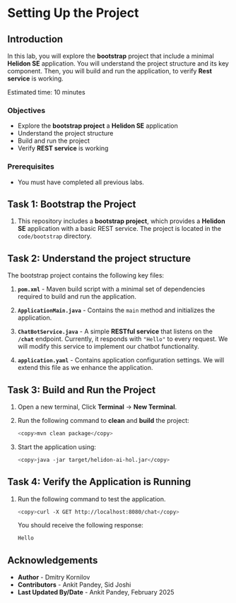 # Setting Up the Project

## Introduction

In this lab, you will explore the **bootstrap** project that include a minimal **Helidon SE** application. You will understand the project structure and its key component. Then, you will build and run the application, to verify **Rest service** is working.

Estimated time: 10 minutes

### Objectives

* Explore the **bootstrap project** a **Helidon SE** application
* Understand the project structure
* Build and run the project
* Verify **REST service** is working

### Prerequisites

* You must have completed all previous labs.

## Task 1: Bootstrap the Project

1. This repository includes a **bootstrap project**, which provides a **Helidon SE** application with a basic REST service. The project is located in the `code/bootstrap` directory.

## Task 2: Understand the project structure
The bootstrap project contains the following key files:

1. **`pom.xml`** - Maven build script with a minimal set of dependencies required to build and run the application.

2. **`ApplicationMain.java`** - Contains the `main` method and initializes the application.

3. **`ChatBotService.java`** - A simple **RESTful service** that listens on the **`/chat`** endpoint. Currently, it responds with `"Hello"` to every request. We will modify this service to implement our chatbot functionality.

4. **`application.yaml`** - Contains application configuration settings. We will extend this file as we enhance the application.

## Task 3: Build and Run the Project

1. Open a new terminal, Click **Terminal** -> **New Terminal**.


2. Run the following command to **clean** and **build** the project:
      ```bash
      <copy>mvn clean package</copy>
      ```

3. Start the application using:
      ```bash
      <copy>java -jar target/helidon-ai-hol.jar</copy>
      ```

## Task 4: Verify the Application is Running

1. Run the following command to test the application.
      ```bash
      <copy>curl -X GET http://localhost:8080/chat</copy>
      ```

      You should receive the following response:

      ```bash
      Hello
      ```

## Acknowledgements

* **Author** - Dmitry Kornilov
* **Contributors** - Ankit Pandey, Sid Joshi
* **Last Updated By/Date** - Ankit Pandey, February 2025